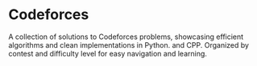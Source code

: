 # Codeforces
A collection of solutions to Codeforces problems, showcasing efficient algorithms and clean implementations in Python. and CPP. Organized by contest and difficulty level for easy navigation and learning.
